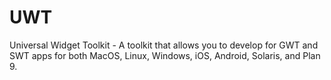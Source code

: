# UWT
Universal Widget Toolkit - A toolkit that allows you to develop for GWT and SWT apps for both MacOS, Linux, Windows, iOS, Android, Solaris, and Plan 9.


